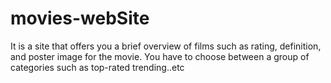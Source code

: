 # movies-webSite
It is a site that offers you a brief overview of films such as rating, definition, and poster image for the movie. You have to choose between a group of categories such as top-rated trending..etc
